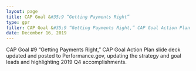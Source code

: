 ```yaml
---
layout: page
title: CAP Goal &#35;9 “Getting Payments Right”
type: gpr
filler: CAP Goal &#35;9 “Getting Payments Right,” CAP Goal Action Plan slide deck updated and posted to Performance.gov, updating the strategy and goal leads and highlighting 2019 Q4 accomplishments.
date: December 16, 2019
---
```


CAP Goal #9 “Getting Payments Right,” CAP Goal Action Plan slide deck updated and posted to Performance.gov, updating the strategy and goal leads and highlighting 2019 Q4 accomplishments.

